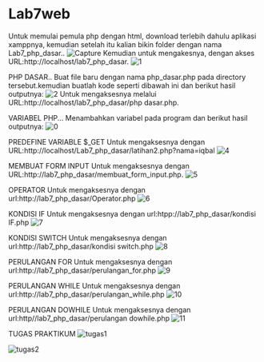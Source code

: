 # Lab7web
Untuk memulai pemula php dengan html, download terlebih dahulu aplikasi xamppnya, kemudian setelah itu kalian bikin folder dengan nama Lab7_php_dasar..
![Capture](https://user-images.githubusercontent.com/82009410/118233455-1d199800-b4bc-11eb-85a1-a3dab34a3c11.PNG)
Kemudian untuk mengakesnya, dengan akses URL:http://localhost/lab7_php_dasar.
![1](https://user-images.githubusercontent.com/82009410/118233735-839eb600-b4bc-11eb-8997-ed68e3d5a228.PNG)

PHP DASAR..
Buat file baru dengan nama php_dasar.php pada directory tersebut.kemudian buatlah kode seperti dibawah ini dan berikut hasil outputnya:
![2](https://user-images.githubusercontent.com/82009410/118234309-5d2d4a80-b4bd-11eb-9c13-febb99edabaf.PNG)
Untuk mengaksesnya melalui URL:http://localhost/lab7_php_dasar/php dasar.php.

VARIABEL PHP...
Menambahkan variabel pada program dan berikut hasil outputnya:
![0](https://user-images.githubusercontent.com/82009410/118240564-586c9480-b4c5-11eb-9cb8-f30b72b93119.PNG)


PREDEFINE VARIABLE $_GET
Untuk mengaksesnya dengan URL:http://localhost/Lab7_php_dasar/latihan2.php?nama=iqbal
![4](https://user-images.githubusercontent.com/82009410/118234836-1ab83d80-b4be-11eb-9c90-8d9c44327cf6.PNG)

MEMBUAT FORM INPUT
Untuk mengaksesnya dengan URL:http://lab7_php_dasar/membuat_form_input.php.
![5](https://user-images.githubusercontent.com/82009410/118235533-180a1800-b4bf-11eb-9a69-8f9387b5a96a.PNG)

OPERATOR
Untuk mengaksesnya dengan url:http://lab7_php_dasar/Operator.php
![6](https://user-images.githubusercontent.com/82009410/118236038-c615c200-b4bf-11eb-90c2-551e1154dd05.PNG)

KONDISI IF
Untuk mengaksesnya dengan url:htpp://lab7_php_dasar/kondisi IF.php
![7](https://user-images.githubusercontent.com/82009410/118236221-01b08c00-b4c0-11eb-9dbe-d5c9f4ae479b.PNG)

KONDISI SWITCH
Untuk mengaksesnya dengan url:http://lab7_php_dasar/kondisi switch.php
![8](https://user-images.githubusercontent.com/82009410/118236380-345a8480-b4c0-11eb-9e7a-5381e73372af.PNG)

PERULANGAN FOR
Untuk mengaksesnya dengan url:http://lab7_php_dasar/perulangan_for.php
![9](https://user-images.githubusercontent.com/82009410/118236872-d2e6e580-b4c0-11eb-9db6-5a6f4a5edcda.PNG)

PERULANGAN WHILE
Untuk mengaksesnya dengan url:http://lab7_php_dasar/perulangan_while.php
![10](https://user-images.githubusercontent.com/82009410/118237096-180b1780-b4c1-11eb-9bd3-7fada9912a9e.PNG)

PERULANGAN DOWHILE
Untuk mengaksesnya dengan url:http//lab7_php_dasar/perulangan dowhile.php
![11](https://user-images.githubusercontent.com/82009410/118238524-d0858b00-b4c2-11eb-8952-ffa9cb1f07a1.PNG)

TUGAS PRAKTIKUM
![tugas1](https://user-images.githubusercontent.com/82009410/118238813-425dd480-b4c3-11eb-980b-aa5e39e8a2fe.PNG)

![tugas2](https://user-images.githubusercontent.com/82009410/118238865-4ee22d00-b4c3-11eb-80ec-96d5cf74656a.PNG)
